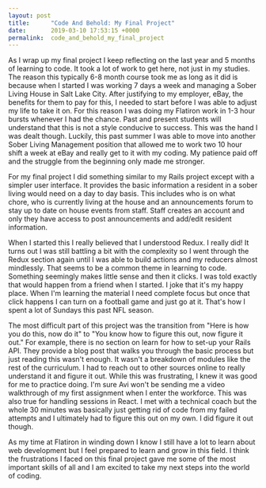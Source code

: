 ```yaml
---
layout: post
title:      "Code And Behold: My Final Project"
date:       2019-03-10 17:53:15 +0000
permalink:  code_and_behold_my_final_project
---
```



As I wrap up my final project I keep reflecting on the last year and 5 months of learning to code. It took a lot of work to get here, not just in my studies. The reason this typically 6-8 month course took me as long as it did is because when I started I was working 7 days a week and managing a Sober Living House in Salt Lake City. After justifying to my employer, eBay, the benefits for them to pay for this, I needed to start before I was able to adjust my life to take it on. For this reason I was doing my Flatiron work in 1-3 hour bursts whenever I had the chance. Past and present students will understand that this is not a style conducive to success. This was the hand I was dealt though. Luckily, this past summer I was able to move into another Sober Living Management position that allowed me to work two 10 hour shift a week at eBay and really get to it with my coding.  My patience paid off and the struggle from the beginning only made me stronger. 

For my final project I did something similar to my Rails project except with a simpler user interface. It provides the basic information a resident in a sober living  would need on a day to day basis. This includes who is on what chore, who is currently living at the house and an announcements forum to stay up to date on house events from staff. Staff creates an account and only they have access to post announcements and add/edit resident information. 

When I started this I really believed that I understood Redux. I really did! It turns out I was still battling a bit with the complexity so I went through the Redux section again until I was able to build actions and my reducers almost mindlessly. That seems to be a common theme in learning to code. Something seemingly makes little sense and then it clicks. I was told exactly that would happen from a friend when I started. I joke that it's my happy place. When I'm learning the material I need complete focus but once that click happens I can turn on a football game and just go at it. That's how I spent a lot of Sundays this past NFL season. 

The most difficult part of this project was the transition from "Here is how you do this, now do it" to "You know how to figure this out, now figure it out." For example, there is no section on learn for how to set-up your Rails API. They provide a blog post that walks you through the basic process but just reading this wasn't enough. It wasn't a breakdown of modules like the rest of the curriculum. I had to reach out to other sources online to really understand it and figure it out. While this was frustrating, I knew it was good for me to practice doing. I'm sure Avi won't be sending me a video walkthrough of my first assignment when I enter the workforce. This was also true for handling sessions in React. I met with a technical coach but the whole 30 minutes was basically just getting rid of code from my failed attempts and I ultimately had to figure this out on my own. I did figure it out though.

As my time at Flatiron in winding down I know I still have a lot to learn about web development but I feel prepared to learn and grow in this field. I think the frustrations I faced on this final project gave me some of the most important skills of all and I am excited to take my next steps into the world of coding. 



